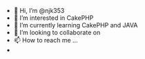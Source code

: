 - 👋 Hi, I’m @njk353
- 👀 I’m interested in CakePHP
- 🌱 I’m currently learning CakePHP and JAVA
- 💞️ I’m looking to collaborate on 
- 📫 How to reach me ...
- 

<!---
njk353/njk353 is a ✨ special ✨ repository because its `README.md` (this file) appears on your GitHub profile.
You can click the Preview link to take a look at your changes.
--->


